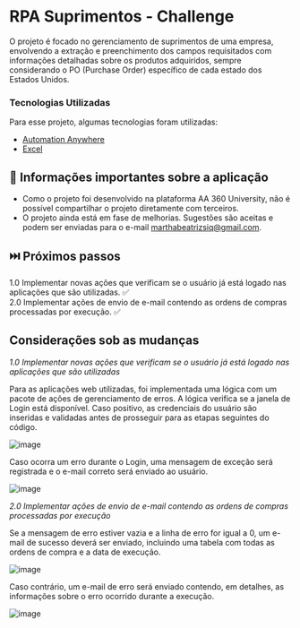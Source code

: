 # RPA Suprimentos - Challenge

O projeto é focado no gerenciamento de suprimentos de uma empresa, envolvendo a extração e preenchimento dos campos requisitados com informações detalhadas sobre os produtos adquiridos, sempre considerando o PO (Purchase Order) específico de cada estado dos Estados Unidos.

### Tecnologias Utilizadas

Para esse projeto, algumas tecnologias foram utilizadas:

* [Automation Anywhere](https://www.automationanywhere.com/)
* [Excel]()

## 📌 Informações importantes sobre a aplicação

* Como o projeto foi desenvolvido na plataforma AA 360 University, não é possível compartilhar o projeto diretamente com terceiros.
* O projeto ainda está em fase de melhorias. Sugestões são aceitas e podem ser enviadas para o e-mail marthabeatrizsiq@gmail.com.

## ⏭️ Próximos passos

1.0 Implementar novas ações que verificam se o usuário já está logado nas aplicações que são utilizadas. ✅<br/>
2.0 Implementar ações de envio de e-mail contendo as ordens de compras processadas por execução. ✅ <br/>

## Considerações sob as mudanças
 
_1.0 Implementar novas ações que verificam se o usuário já está logado nas aplicações que são utilizadas_

Para as aplicações web utilizadas, foi implementada uma lógica com um pacote de ações de gerenciamento de erros. A lógica verifica se a janela de Login está disponível. Caso positivo, as credenciais do usuário são inseridas e validadas antes de prosseguir para as etapas seguintes do código.

![image](https://github.com/user-attachments/assets/2f35ac2e-c840-4ff2-91f2-08c843d26a7d)

Caso ocorra um erro durante o Login, uma mensagem de exceção será registrada e o e-mail correto será enviado ao usuário.

![image](https://github.com/user-attachments/assets/4f545d9e-9653-41ee-aa24-0bfd0d1b5d9f)

_2.0 Implementar ações de envio de e-mail contendo as ordens de compras processadas por execução_

Se a mensagem de erro estiver vazia e a linha de erro for igual a 0, um e-mail de sucesso deverá ser enviado, incluindo uma tabela com todas as ordens de compra e a data de execução.

![image](https://github.com/user-attachments/assets/5349e884-44a3-49cf-8dfe-30a3b3184bd9)

Caso contrário, um e-mail de erro será enviado contendo, em detalhes, as informações sobre o erro ocorrido durante a execução.

![image](https://github.com/user-attachments/assets/231f3812-6af6-4f8b-8c98-843268834a3c)
